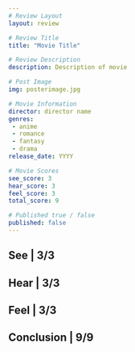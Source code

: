 ```yaml
---
# Review Layout
layout: review

# Review Title
title: "Movie Title"

# Review Description
description: Description of movie

# Post Image
img: posterimage.jpg

# Movie Information
director: director name
genres:
 - anime
 - romance
 - fantasy
 - drama
release_date: YYYY

# Movie Scores
see_score: 3
hear_score: 3
feel_score: 3
total_score: 9

# Published true / false
published: false
---
```




## See | 3/3


## Hear | 3/3


## Feel | 3/3


## Conclusion | 9/9
